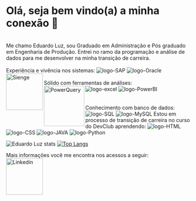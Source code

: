 # Olá, seja bem vindo(a) a minha conexão :wave:
<br>
Me chamo Eduardo Luz, sou Graduado em Administração e Pós graduado em Engenharia de Produção.
Entrei no ramo da programação e análise de dados para me desenvolver na minha transição de carreira.
<br>
<br>
Experiência e vivência nos sistemas:
<img src="https://img.shields.io/badge/SAP-0FAAFF?style=for-the-badge&logo=sap&logoColor=white" alt="logo-SAP" />
<img src="https://img.shields.io/badge/Oracle-F80000?style=for-the-badge&logo=oracle&logoColor=black" alt="logo-Oracle" />
<img align="left" alt="Sienge" width="100px" src="https://encrypted-tbn0.gstatic.com/images?q=tbn:ANd9GcT3CbToluBbNJ8DghxojtWk4cNrSZOCCPUg7A&s" alt="logo-Sienge" />
<br>
<br>
Sólido com ferramentas de análises:
<br>
<img src="https://img.shields.io/badge/Microsoft_Excel-217346?style=for-the-badge&logo=microsoft-excel&logoColor=white" alt="logo-excel" />
<img src="https://www.microsoft.com/pt-br/power-platform/products/power-bi" alt="logo-PowerBI" />
<img align="left" alt="PowerQuery" width="110px" src="https://encrypted-tbn0.gstatic.com/images?q=tbn:ANd9GcTuJgbMw1HrDbrp0ceXDUaSwfhUIE56_h0FsA&s" alt="logo-PowerQuery" />
<br>
<br>
<br>
Conhecimento com banco de dados:
<img src="https://img.shields.io/badge/SQLite-07405E?style=for-the-badge&logo=sqlite&logoColor=white" alt="logo-SQL" />
<img src="https://img.shields.io/badge/MySQL-00000F?style=for-the-badge&logo=mysql&logoColor=white" alt="logo-MySQL" />
Estou em processo de transição de carreira no curso do DevClub aprendendo:
<img src="https://img.shields.io/badge/HTML5-E34F26?style=for-the-badge&logo=html5&logoColor=white" alt="logo-HTML" />
<img src="https://img.shields.io/badge/CSS3-1572B6?style=for-the-badge&logo=css3&logoColor=white" alt="logo-CSS" />
<img src="https://img.shields.io/badge/JavaScript-F7DF1E?style=for-the-badge&logo=javascript&logoColor=black" alt="logo-JAVA" />
<img src="https://img.shields.io/badge/Python-14354C?style=for-the-badge&logo=python&logoColor=white" alt="logo-Python" />
<br>

![Eduardo Luz stats](https://github-readme-stats.vercel.app/api?username=edualandradeluz&show_icons=true&theme=chartreuse-dark)
[![Top Langs](https://github-readme-stats.vercel.app/api/top-langs/?username=edualandradeluz)](https://github.com/anuraghazra/github-readme-stats)

Mais informações você me encontra nos acessos a seguir:
<br>
  <a href="https://www.linkedin.com/in/eduardo-andrade-luz/" />
  <img align="left" alt="Linkedin" width="100px" src="https://img.shields.io/badge/LinkedIn-0077B5?style=for-the-badge&logo=linkedin&logoColor=white" />
<br>
 </p>




